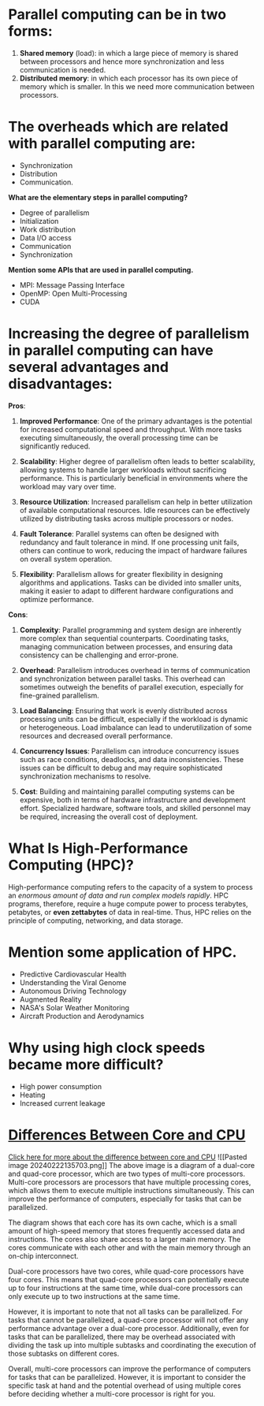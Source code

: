 # Parallel computing can be in two forms:
1. **Shared memory** (load): in which a large piece of memory is shared between processors and hence more synchronization and less communication is needed.
2. **Distributed memory**: in which each processor has its own piece of memory which is smaller. In this we need more communication between processors.

# The overheads which are related with parallel computing are:
* Synchronization
* Distribution
* Communication.

**What are the elementary steps in parallel computing?**
* Degree of parallelism
* Initialization
* Work distribution
* Data I/O access
* Communication
* Synchronization

**Mention some APIs that are used in parallel computing.**
* MPI: Message Passing Interface
* OpenMP: Open Multi-Processing
* CUDA


# Increasing the degree of parallelism in parallel computing can have several advantages and disadvantages:

**Pros**:
1. **Improved Performance**: One of the primary advantages is the potential for increased computational speed and throughput. With more tasks executing simultaneously, the overall processing time can be significantly reduced.

2. **Scalability**: Higher degree of parallelism often leads to better scalability, allowing systems to handle larger workloads without sacrificing performance. This is particularly beneficial in environments where the workload may vary over time.

3. **Resource Utilization**: Increased parallelism can help in better utilization of available computational resources. Idle resources can be effectively utilized by distributing tasks across multiple processors or nodes.

4. **Fault Tolerance**: Parallel systems can often be designed with redundancy and fault tolerance in mind. If one processing unit fails, others can continue to work, reducing the impact of hardware failures on overall system operation.

5. **Flexibility**: Parallelism allows for greater flexibility in designing algorithms and applications. Tasks can be divided into smaller units, making it easier to adapt to different hardware configurations and optimize performance.

**Cons**:
1. **Complexity**: Parallel programming and system design are inherently more complex than sequential counterparts. Coordinating tasks, managing communication between processes, and ensuring data consistency can be challenging and error-prone.

2. **Overhead**: Parallelism introduces overhead in terms of communication and synchronization between parallel tasks. This overhead can sometimes outweigh the benefits of parallel execution, especially for fine-grained parallelism.

3. **Load Balancing**: Ensuring that work is evenly distributed across processing units can be difficult, especially if the workload is dynamic or heterogeneous. Load imbalance can lead to underutilization of some resources and decreased overall performance.

4. **Concurrency Issues**: Parallelism can introduce concurrency issues such as race conditions, deadlocks, and data inconsistencies. These issues can be difficult to debug and may require sophisticated synchronization mechanisms to resolve.

5. **Cost**: Building and maintaining parallel computing systems can be expensive, both in terms of hardware infrastructure and development effort. Specialized hardware, software tools, and skilled personnel may be required, increasing the overall cost of deployment.

# What Is High-Performance Computing (HPC)?
High-performance computing refers to the capacity of a system to process an *enormous amount of data and run complex models rapidly*. HPC programs, therefore, require a huge compute power to process terabytes, petabytes, or **even zettabytes** of data in real-time.
Thus, HPC relies on the principle of computing, networking, and data storage.

# Mention some application of HPC.
* Predictive Cardiovascular Health
* Understanding the Viral Genome
* Autonomous Driving Technology
* Augmented Reality
* NASA's Solar Weather Monitoring
* Aircraft Production and Aerodynamics

# Why using high clock speeds became more difficult?
* High power consumption
* Heating
* Increased current leakage

# **[Differences Between Core and CPU](https://www.baeldung.com/cs/core-vs-cpu#:~:text=It%20is%20responsible%20for%20executing,%2Dlogic%20unit%2C%20and%20memory.)**
[Click here for more about the difference between core and CPU](https://www.baeldung.com/cs/core-vs-cpu#:~:text=It%20is%20responsible%20for%20executing,%2Dlogic%20unit%2C%20and%20memory.)
![[Pasted image 20240222135703.png]]
The above image is a diagram of a dual-core and quad-core processor, which are two types of multi-core processors. Multi-core processors are processors that have multiple processing cores, which allows them to execute multiple instructions simultaneously. This can improve the performance of computers, especially for tasks that can be parallelized.

The diagram shows that each core has its own cache, which is a small amount of high-speed memory that stores frequently accessed data and instructions. The cores also share access to a larger main memory. The cores communicate with each other and with the main memory through an on-chip interconnect.

Dual-core processors have two cores, while quad-core processors have four cores. This means that quad-core processors can potentially execute up to four instructions at the same time, while dual-core processors can only execute up to two instructions at the same time.

However, it is important to note that not all tasks can be parallelized. For tasks that cannot be parallelized, a quad-core processor will not offer any performance advantage over a dual-core processor. Additionally, even for tasks that can be parallelized, there may be overhead associated with dividing the task up into multiple subtasks and coordinating the execution of those subtasks on different cores.

Overall, multi-core processors can improve the performance of computers for tasks that can be parallelized. However, it is important to consider the specific task at hand and the potential overhead of using multiple cores before deciding whether a multi-core processor is right for you.